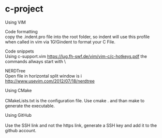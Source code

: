 # c-project

Using VIM

Code formatting<br>
copy the .indent.pro file into the root folder, so indent will use this profile when called in vim via 1G!Gindent to format your C File.

Code snippets<br>
Using c-support.vim https://lug.fh-swf.de/vim/vim-c/c-hotkeys.pdf the commands allways start with \

NERDTree<br>
Open file in horizontal split window is i
http://www.usevim.com/2012/07/18/nerdtree

Using CMake<br>
<br>
CMakeLists.txt is the configuration file. Use cmake . and than make to generate the executable.

Using GitHub<br>
<br>
Use the SSH link and not the https link, generate a SSH key and add it to the github account.
